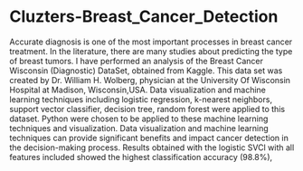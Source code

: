 # Cluzters-Breast_Cancer_Detection
Accurate diagnosis is one of the most important processes in breast cancer treatment. In the literature, there are many studies about predicting the type of breast tumors.   I have performed an analysis of the Breast Cancer Wisconsin (Diagnostic) DataSet, obtained from Kaggle. This data set was created by Dr. William H. Wolberg, physician at the University Of Wisconsin Hospital at Madison, Wisconsin,USA.   Data visualization and machine learning techniques including logistic regression, k-nearest neighbors, support vector classifier, decision tree, random forest were applied to this dataset.  Python were chosen to be applied to these machine learning techniques and visualization.  Data visualization and machine learning techniques can provide significant benefits and impact cancer detection in the decision-making process.   Results obtained with the logistic SVCl with all features included showed the highest classification accuracy (98.8%), 
